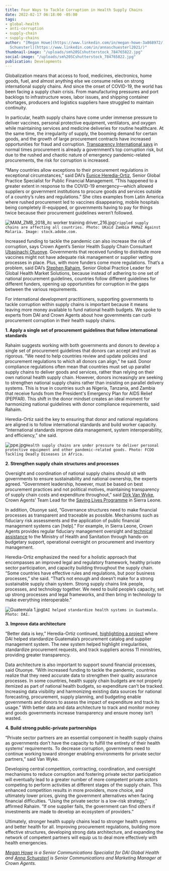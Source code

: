 ```yaml
---
title: Four Ways to Tackle Corruption in Health Supply Chains
date: 2022-02-17 06:18:00 -05:00
tags:
- global-health
- anti-corruption
- supply-chain
- supply-chains
author: "[Megan Howe](https://www.linkedin.com/in/megan-howe-3a868972/) and [Anna
  Schuesterl](https://www.linkedin.com/in/annaschuesterl2021/)"
thumbnail-image: "/uploads/sm%20SCshutterstock_784765822.jpg"
social-image: "/uploads/sm%20SCshutterstock_784765822.jpg"
publication: Developments
---
```


Globalization means that access to food, medicines, electronics, home goods, fuel, and almost anything else we consume relies on strong international supply chains. And since the onset of COVID-19, the world has been facing a supply chain crisis. From manufacturing pressures and port backlogs to infrastructure woes, labor issues, and shipping container shortages, producers and logistics suppliers have struggled to maintain continuity.

In particular, health supply chains have come under immense pressure to deliver vaccines, personal protective equipment, ventilators, and oxygen while maintaining services and medicine deliveries for routine healthcare. At the same time, the irregularity of supply, the booming demand for certain goods, and the growth of large procurement contracts have increased opportunities for fraud and corruption. [Transparency International says](https://ti-health.org/improving-covid19-procurement-to-increase-equitable-access-medicines-medical-equipment/) in normal times procurement is already a government’s top corruption risk, but due to the rushed and chaotic nature of emergency pandemic-related procurements, the risk for corruption is increased.

“Many countries allow exceptions to their procurement regulations in exceptional circumstances,” said DAI’s [Eunice Heredia-Ortiz](https://www.dai.com/who-we-are/our-team/eunice-heredia-ortiz), Senior Global Practice Specialist for Public Financial Management. “This happened to a greater extent in response to the COVID-19 emergency—which allowed suppliers or government institutions to procure goods and services outside of a country’s rules and regulations.” She cites examples from Latin America where rushed procurement led to vaccines disappearing, mobile hospitals being completely ill-equipped, or governments having to pay for things twice because their procurement guidelines weren’t followed.

![MAM_ZMB_2018_itc worker training driver_216.jpg](/uploads/MAM_ZMB_2018_itc%20worker%20training%20driver_216.jpg)`Crippled supply chains are affecting all countries. Photo: UKaid Zambia MAMaZ Against Malaria. Image: stock.adobe.com.`

Increased funding to tackle the pandemic can also increase the risk of corruption, says Crown Agent’s Senior Health Supply Chain Consultant [Ubasinachi Otuonye](https://www.linkedin.com/in/ubasinachi-otuonye-895344111/?originalSubdomain=uk). Governments that received funding to distribute more vaccines might not have adequate risk management or supplier vetting processes in place. Plus, with more funders come more regulations. That’s a problem, said DAI’s [Stephen Rahaim](https://www.dai.com/who-we-are/our-team/stephen-rahaim), Senior Global Practice Leader for Global Health Market Solutions, because instead of adhering to one set of national procurement guidelines, countries follow different guidelines for different funders, opening up opportunities for corruption in the gaps between the various requirements.

For international development practitioners, supporting governments to tackle corruption within supply chains is important because it means leaving more money available to fund national health budgets. We spoke to experts from DAI and Crown Agents about how governments can curb procurement corruption in their health supply chains.

**1. Apply a single set of procurement guidelines that follow international standards**

Rahaim suggests working with both governments and donors to develop a single set of procurement guidelines that donors can accept and trust as rigorous. “We need to help countries review and update policies and procurement regulations to which all donors can align,” he said. Donor compliance regulations often mean that countries must set up parallel supply chains to deliver goods and services, rather than relying on their own national health supply chain. However, donors increasingly are seeking to strengthen national supply chains rather than insisting on parallel delivery systems. This is true in countries such as Nigeria, Tanzania, and Zambia that receive funds from the President's Emergency Plan for AIDS Relief (PEPFAR). This shift in the donor mindset creates an ideal moment for harmonizing national guidelines with donor compliance requirements, said Rahaim.

Heredia-Ortiz said the key to ensuring that donor and national regulations are aligned is to follow international standards and build worker capacity. “International standards improve data management, system interoperability, and efficiency,” she said.

![ppe.jpg](/uploads/ppe.jpg)`Health supply chains are under pressure to deliver personal protective equipment and other pandemic-related goods. Photo: FCDO Tackling Deadly Diseases in Africa.`

**2. Strengthen supply chain structures and processes**

Oversight and coordination of national supply chains should sit with governments to ensure sustainability and national ownership, the experts agreed. “Government leadership, however, must be based on best procurement practices and not political motives, maintaining transparency of supply chain costs and expenditure throughout,” said [Dirk Van Wyke](https://www.linkedin.com/in/dirk-van-wyk-06113b52/?originalSubdomain=za), Crown Agents’ Team Lead for the [Saving Lives Programme](https://www.crownagents.com/project/saving-lives-in-sierra-leone-phase-ii/#:\~:text=The%20Saving%20Lives%20Phase%20II,child%20health%20and%20nutrition%20services.) in Sierra Leone.

In addition, Otuonye said, “Governance structures need to make financial processes as transparent and traceable as possible. Mechanisms such as fiduciary risk assessments and the application of public financial management systems can \[help\].” For example, in Sierra Leone, Crown Agents provides regular fiduciary management oversight and [technical assistance](https://www.crownagents.com/project/integrated-health-project-administration-unit-ihpau/) to the Ministry of Health and Sanitation through hands-on budgetary support, operational oversight on procurement and inventory management.

Heredia-Ortiz emphasized the need for a holistic approach that encompasses an improved legal and regulatory framework, healthy private sector participation, and capacity building throughout the supply chain. “Some countries have effective rules and regulations, but poor business processes,” she said. “That’s not enough and doesn’t make for a strong sustainable supply chain system. Strong supply chains link people, processes, and technology together. We need to build people’s capacity, set up strong processes and legal frameworks, and then bring in technology to make everything interoperable.”

![Guatemala 1.jpg](/uploads/Guatemala%201.jpg)`DAI helped standardize health systems in Guatemala. Photo: DAI.`

**3. Improve data architecture**

“Better data is key,” Heredia-Ortiz continued, [highlighting a project](https://www.dai.com/our-work/projects/guatemala-fiscal-and-procurement-reform-project-fprp) where DAI helped standardize Guatemala’s procurement catalog and supplier management system. The new system helped highlight irregularities, standardize procurement requests, and track suppliers across 11 ministries, providing greater transparency.

Data architecture is also important to support sound financial processes, said Otuonye. “With increased funding to tackle the pandemic, countries realize that they need accurate data to strengthen their quality assurance processes. In some countries, health supply chain budgets are not properly itemized as part of national health budgets, so expenditure can’t be tracked. Increasing data visibility and harmonizing existing data sources for national forecasting, procurement, supply planning, and budgeting enable governments and donors to assess the impact of expenditure and track its usage.” With better data and data architecture to track and monitor money and goods governments increase transparency and ensure money isn’t wasted.

**4. Build strong public-private partnerships**

“Private sector partners are an essential component in health supply chains as governments don’t have the capacity to fulfill the entirety of their health systems’ requirements. To decrease corruption, governments need to continue working toward stronger enabling environments for private sector partners,” said Van Wyke.

Developing central competition, contracting, coordination, and oversight mechanisms to reduce corruption and fostering private sector participation will eventually lead to a greater number of more competent private actors competing to perform activities at different stages of the supply chain. This enhanced competition results in more providers, more choice, and ultimately lower prices, giving the government alternatives when facing financial difficulties. “Using the private sector is a low-risk strategy,” affirmed Rahaim. “If one supplier fails, the government can find others if investments are made to develop an ecosystem of providers.”

Ultimately, stronger health supply chains lead to stronger health systems and better health for all. Improving procurement regulations, building more effective structures, developing strong data architecture, and expanding the network of competent partners will equip us to deal more effectively with health emergencies.

*[Megan Howe](https://www.linkedin.com/in/megan-howe-3a868972/) is a Senior Communications Specialist for DAI Global Health and [Anna Schuesterl](https://www.linkedin.com/in/annaschuesterl2021/) is Senior Communications and Marketing Manager at Crown Agents.*